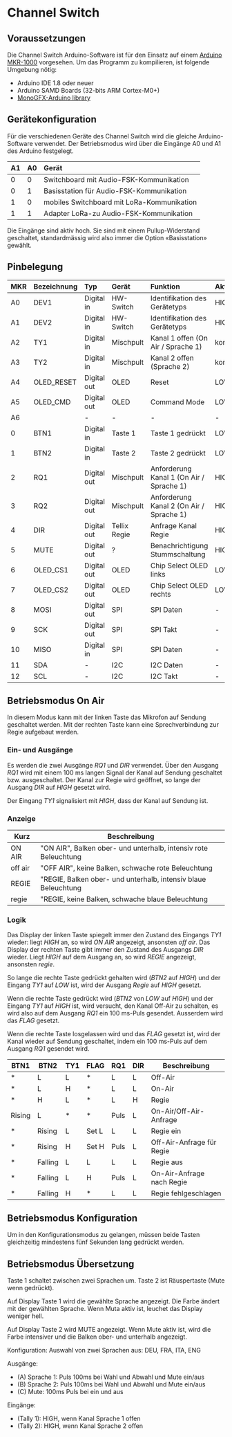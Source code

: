 # Channel Switch

## Voraussetzungen

Die Channel Switch Arduino-Software ist für den Einsatz auf einem [Arduino MKR-1000](https://store.arduino.cc/arduino-mkr1000) vorgesehen. Um das Programm zu kompilieren, ist folgende Umgebung nötig:

* Arduino IDE 1.8 oder neuer
* Arduino SAMD Boards (32-bits ARM Cortex-M0+)
* [MonoGFX-Arduino library](https://github.com/r0the/monogfx-arduino)

## Gerätekonfiguration

Für die verschiedenen Geräte des Channel Switch wird die gleiche Arduino-Software verwendet. Der Betriebsmodus wird über die Eingänge A0 und A1 des Arduino festgelegt.

| A1  | A0  | Gerät                                      |
|:--- |:--- |:------------------------------------------ |
| 0   | 0   | Switchboard mit Audio-FSK-Kommunikation    |
| 0   | 1   | Basisstation für Audio-FSK-Kommunikation   |
| 1   | 0   | mobiles Switchboard mit LoRa-Kommunikation |
| 1   | 1   | Adapter LoRa-zu Audio-FSK-Kommunikation    |

Die Eingänge sind aktiv hoch. Sie sind mit einem Pullup-Widerstand geschaltet, standardmässig wird also immer die Option «Basisstation» gewählt.

## Pinbelegung

| MKR | Bezeichnung | Typ         | Gerät        | Funktion                                 | Aktiv          |
|:--- |:----------- |:----------- |:------------ |:---------------------------------------- |:-------------- |
| A0  | DEV1        | Digital in  | HW-Switch    | Identifikation des Gerätetyps            | HIGH           |
| A1  | DEV2        | Digital in  | HW-Switch    | Identifikation des Gerätetyps            | HIGH           |
| A2  | TY1         | Digital in  | Mischpult    | Kanal 1 offen (On Air / Sprache 1)       | konfigurierbar |
| A3  | TY2         | Digital in  | Mischpult    | Kanal 2 offen (Sprache 2)                | konfigurierbar |
| A4  | OLED_RESET  | Digital out | OLED         | Reset                                    | LOW            |
| A5  | OLED_CMD    | Digital out | OLED         | Command Mode                             | LOW            |
| A6  |             | -           | -            | -                                        | -              |
| 0   | BTN1        | Digital in  | Taste 1      | Taste 1 gedrückt                         | LOW            |
| 1   | BTN2        | Digital in  | Taste 2      | Taste 2 gedrückt                         | LOW            |
| 2   | RQ1         | Digital out | Mischpult    | Anforderung Kanal 1 (On Air / Sprache 1) | HIGH           |
| 3   | RQ2         | Digital out | Mischpult    | Anforderung Kanal 2 (On Air / Sprache 1) | HIGH           |
| 4   | DIR         | Digital out | Tellix Regie | Anfrage Kanal Regie                      | HIGH           |
| 5   | MUTE        | Digital out | ?            | Benachrichtigung Stummschaltung          | HIGH           |
| 6   | OLED_CS1    | Digital out | OLED         | Chip Select OLED links                   | LOW            |
| 7   | OLED_CS2    | Digital out | OLED         | Chip Select OLED rechts                  | LOW            |
| 8   | MOSI        | Digital out | SPI          | SPI Daten                                | -              |
| 9   | SCK         | Digital out | SPI          | SPI Takt                                 | -              |
| 10  | MISO        | Digital in  | SPI          | SPI Daten                                | -              |
| 11  | SDA         | -           | I2C          | I2C Daten                                | -              |
| 12  | SCL         | -           | I2C          | I2C Takt                                 | -              |


## Betriebsmodus On Air

In diesem Modus kann mit der linken Taste das Mikrofon auf Sendung geschaltet werden. Mit der rechten Taste kann eine Sprechverbindung zur Regie aufgebaut werden.

### Ein- und Ausgänge

Es werden die zwei Ausgänge *RQ1* und *DIR* verwendet. Über den Ausgang *RQ1* wird mit einem 100 ms langen Signal der Kanal auf Sendung geschaltet bzw. ausgeschaltet. Der Kanal zur Regie wird geöffnet, so lange der Ausgang *DIR* auf *HIGH* gesetzt wird.

Der Eingang *TY1* signalisiert mit *HIGH*, dass der Kanal auf Sendung ist.

### Anzeige

| Kurz    | Beschreibung                                                    |
|---------|-----------------------------------------------------------------|
| ON AIR  | "ON AIR", Balken ober- und unterhalb, intensiv rote Beleuchtung |
| off air | "OFF AIR", keine Balken, schwache rote Beleuchtung              |
| REGIE   | "REGIE, Balken ober- und unterhalb, intensiv blaue Beleuchtung  |
| regie   | "REGIE, keine Balken, schwache blaue Beleuchtung                |

### Logik

Das Display der linken Taste spiegelt immer den Zustand des Eingangs *TY1* wieder: liegt *HIGH* an, so wird *ON AIR* angezeigt, ansonsten *off air*. Das Display der rechten Taste gibt immer den Zustand des Ausgangs *DIR* wieder. Liegt *HIGH* auf dem Ausgang an, so wird *REGIE* angezeigt, ansonsten *regie*.

So lange die rechte Taste gedrückt gehalten wird (*BTN2* auf *HIGH*) und der Eingang *TY1* auf *LOW* ist, wird der Ausgang *Regie* auf *HIGH* gesetzt.

Wenn die rechte Taste gedrückt wird (*BTN2* von *LOW* auf *HIGH*) und der Eingang *TY1* auf *HIGH* ist, wird versucht, den Kanal Off-Air zu schalten, es wird also auf dem Ausgang *RQ1* ein 100 ms-Puls gesendet. Ausserdem wird das *FLAG* gesetzt.

Wenn die rechte Taste losgelassen wird und das *FLAG* gesetzt ist, wird der Kanal wieder auf Sendung geschaltet, indem ein 100 ms-Puls auf dem Ausgang *RQ1* gesendet wird.

| BTN1    | BTN2    | TY1     | FLAG  | RQ1    | DIR   | Beschreibung              |
|---------|---------|---------|-------|--------|-------|---------------------------|
| *       | L       | L       | *     | L      | L     | Off-Air                   |
| *       | L       | H       | *     | L      | L     | On-Air                    |
| *       | H       | L       | *     | L      | H     | Regie                     |
| Rising  | L       | *       | *     | Puls   | L     | On-Air/Off-Air-Anfrage    |
| *       | Rising  | L       | Set L | L      | L     | Regie ein                 |
| *       | Rising  | H       | Set H | Puls   | L     | Off-Air-Anfrage für Regie |
| *       | Falling | L       | L     | L      | L     | Regie aus                 |
| *       | Falling | L       | H     | Puls   | L     | On-Air-Anfrage nach Regie |
| *       | Falling | H       | *     | L      | L     | Regie fehlgeschlagen      |

## Betriebsmodus Konfiguration

Um in den Konfigurationsmodus zu gelangen, müssen beide Tasten gleichzeitig mindestens fünf Sekunden lang gedrückt werden.

## Betriebsmodus Übersetzung

Taste 1 schaltet zwischen zwei Sprachen um.
Taste 2 ist Räuspertaste (Mute wenn gedrückt).

Auf Display Taste 1 wird die gewählte Sprache angezeigt.
Die Farbe ändert mit der gewählten Sprache.
Wenn Muta aktiv ist, leuchet das Display weniger hell.

Auf Display Taste 2 wird MUTE angezeigt.
Wenn Mute aktiv ist, wird die Farbe intensiver und die Balken ober- und unterhalb angezeigt.

Konfiguration: Auswahl von zwei Sprachen aus: DEU, FRA, ITA, ENG

Ausgänge:
- (A) Sprache 1: Puls 100ms bei Wahl und Abwahl und Mute ein/aus
- (B) Sprache 2: Puls 100ms bei Wahl und Abwahl und Mute ein/aus
- (C) Mute: 100ms Puls bei ein und aus

Eingänge:
- (Tally 1): HIGH, wenn Kanal Sprache 1 offen
- (Tally 2): HIGH, wenn Kanal Sprache 2 offen
